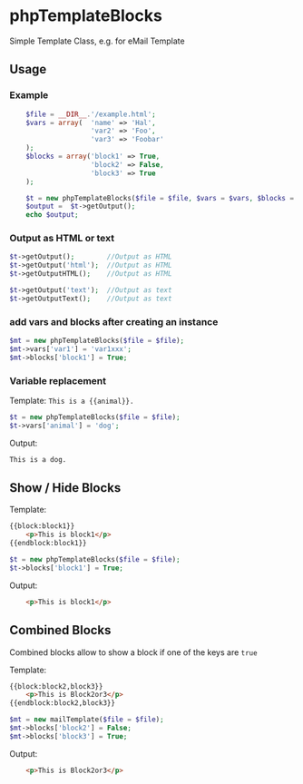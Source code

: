 # phpTemplateBlocks
Simple Template Class, e.g. for eMail Template


## Usage
### Example
```php
    $file = __DIR__.'/example.html';
    $vars = array(  'name' => 'Hal',
                    'var2' => 'Foo',
                    'var3' => 'Foobar'
    );
    $blocks = array('block1' => True,
                    'block2' => False,
                    'block3' => True
    );

    $t = new phpTemplateBlocks($file = $file, $vars = $vars, $blocks = $blocks);
    $output =  $t->getOutput();
    echo $output;
```

### Output as HTML or text
```php
$t->getOutput();        //Output as HTML
$t->getOutput('html');  //Output as HTML
$t->getOutputHTML();    //Output as HTML

$t->getOutput('text');  //Output as text
$t->getOutputText();    //Output as text
```

### add vars and blocks after creating an instance
```php
$mt = new phpTemplateBlocks($file = $file);
$mt->vars['var1'] = 'var1xxx';
$mt->blocks['block1'] = True;
```

### Variable replacement
Template: `This is a {{animal}}.`
```php
$t = new phpTemplateBlocks($file = $file);
$t->vars['animal'] = 'dog';
```

Output: 
```html
This is a dog.
```

## Show / Hide Blocks
Template:
```html
{{block:block1}}
    <p>This is block1</p>
{{endblock:block1}}
```
```php
$t = new phpTemplateBlocks($file = $file);
$t->blocks['block1'] = True;
```

Output:
```html
    <p>This is block1</p>
```

## Combined Blocks
Combined blocks allow to show a block if one of the keys are `true`

Template:
```html
{{block:block2,block3}}
    <p>This is Block2or3</p>
{{endblock:block2,block3}}
```
```php
$mt = new mailTemplate($file = $file);
$mt->blocks['block2'] = False;
$mt->blocks['block3'] = True;
```

Output:
```html
    <p>This is Block2or3</p>
```

